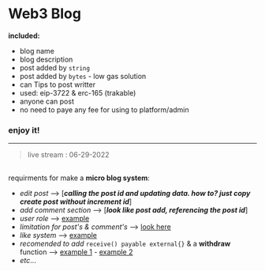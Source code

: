 # Web3 Blog
**included:**
- blog name
- blog description
- post added by `string`
- post added by `bytes` - low gas solution
- can Tips to post writter
- used: eip-3722 & erc-165 (trakable)
- anyone can post
- no need to paye any fee for using to platform/admin

### enjoy it!

---
> live stream : 06-29-2022

##
requirments for make a **micro blog system**:
- *edit post* --> [***calling the post id and updating data. how to? just copy create post without increment id***] 
- *add comment section* --> [***look like post add, referencing the post id***] 
- *user role* --> [example](https://docs.openzeppelin.com/contracts/2.x/access-control#using-roles) 
- *limitation for post's & comment's* --> [look here](https://github.com/mosi-sol/live-contracts/blob/cf841ccf04a12560d93302e2b7132eb6f53aaca8/episode-18/string.sol#L6) 
- *like system* --> [example](https://github.com/mosi-sol/live-contracts-s2/tree/main/10-like-system) 
- *recomended to add* `receive() payable external{}` & a **withdraw** function --> [example 1](https://github.com/mosi-sol/live-contracts/tree/main/episode-1) - [example 2](https://github.com/mosi-sol/live-contracts/tree/main/episode-20) 
- *etc*...
